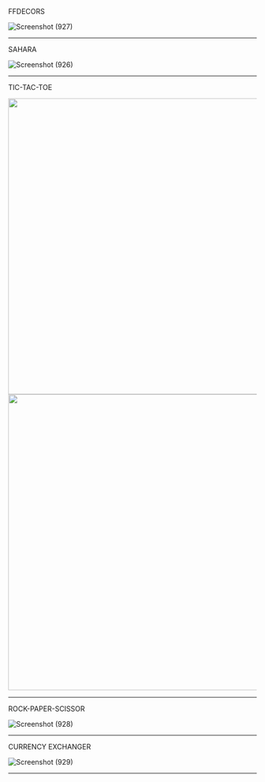 FFDECORS


![Screenshot (927)](https://github.com/AbhinayPatil/web-beginner/assets/89311783/537d413e-8647-4eb2-88ce-8e138d213a23)


***


SAHARA


![Screenshot (926)](https://github.com/AbhinayPatil/web-beginner/assets/89311783/cb88073f-ec30-4ca5-87e0-c0531393e635)


***


TIC-TAC-TOE


<img src="https://github.com/AbhinayPatil/web-beginner/assets/89311783/f5ba2090-d806-432c-93ec-4ab8f9f3db1e" width="600px"> <img src="https://github.com/AbhinayPatil/web-beginner/assets/89311783/50fee12a-d808-472d-a822-1bf803205b51" width="600px">


***

ROCK-PAPER-SCISSOR


![Screenshot (928)](https://github.com/AbhinayPatil/web-beginner/assets/89311783/6067ade3-d80d-4132-becf-3b4d3693045c)


***


CURRENCY EXCHANGER


![Screenshot (929)](https://github.com/AbhinayPatil/web-beginner/assets/89311783/785102fd-a15a-4210-bfe7-50439473ea66)


***



